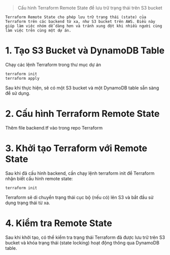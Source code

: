 > Cấu hình Terraform Remote State để lưu trữ trạng thái trên S3 bucket​

    Terraform Remote State cho phép lưu trữ trạng thái (state) của Terraform trên các backend từ xa, như S3 bucket trên AWS. Điều này giúp làm việc nhóm dễ dàng hơn và tránh xung đột khi nhiều người cùng làm việc trên cùng một dự án.
# 1. Tạo S3 Bucket và DynamoDB Table
Chạy các lệnh Terraform trong thư mục dự án
```shell
terraform init
terraform apply
```
Sau khi thực hiện, sẽ có một S3 bucket và một DynamoDB table sẵn sàng để sử dụng.
# 2. Cấu hình Terraform Remote State
Thêm file backend.tf vào trong repo Terraform
# 3. Khởi tạo Terraform với Remote State
Sau khi đã cấu hình backend, cần chạy lệnh terraform init để Terraform nhận biết cấu hình remote state:
```shell
terraform init
```
Terraform sẽ di chuyển trạng thái cục bộ (nếu có) lên S3 và bắt đầu sử dụng trạng thái từ xa.
# 4. Kiểm tra Remote State
Sau khi khởi tạo, có thể kiểm tra trạng thái Terraform đã được lưu trữ trên S3 bucket và khóa trạng thái (state locking) hoạt động thông qua DynamoDB table.
